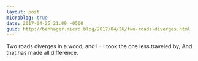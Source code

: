 ```yaml
---
layout: post
microblog: true
date: 2017-04-25 21:09 -0500
guid: http://benhager.micro.blog/2017/04/26/two-roads-diverges.html
---
```

Two roads diverges in a wood, and I - 
I took the one less traveled by,
And that has made all difference.
